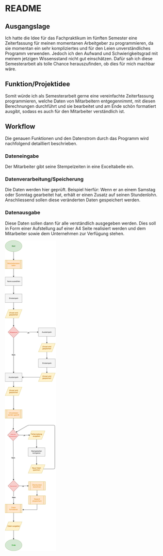 # README

## Ausgangslage
Ich hatte die Idee für das Fachpraktikum im fünften Semester eine Zeiterfassung für meinen momentanen Arbeitgeber zu programmieren, da sie momentan ein sehr kompliziertes und für den Leien unverständliches Programm verwenden. Jedoch ich den Aufwand und Schwierigkeitsgrad mit meinem jetzigen Wissensstand nicht gut einschätzen. Dafür sah ich diese Semesterarbeit als tolle Chance herauszufinden, ob dies für mich machbar wäre.

## Funktion/Projektidee
Somit würde ich als Semesterarbeit gerne eine vereinfachte Zeiterfassung programmieren, welche Daten von Mitarbeitern entgegennimmt, mit diesen Berechnungen durchführt und sie bearbeitet und am Ende schön formatiert ausgibt, sodass es auch für den Mitarbeiter verständlich ist.


## Workflow
Die genauen Funktionen und den Datenstrom durch das Programm wird nachfolgend detailliert beschrieben.

### Dateneingabe
Der Mitarbeiter gibt seine Stempelzeiten in eine Exceltabelle ein.

### Datenverarbeitung/Speicherung
Die Daten werden hier geprüft. Beispiel hierfür: Wenn er an einem Samstag oder Sonntag gearbeitet hat, erhält er einen Zusatz auf seinen Stundenlohn. Anschliessend sollen diese veränderten Daten gespeichert werden.

### Datenausgabe
Diese Daten sollen dann für alle verständlich ausgegeben werden. Dies soll in Form einer Aufstellung auf einer A4 Seite realisiert werden und dem Mitarbeiter sowie dem Unternehmen zur Verfügung stehen.

![Ablaufdiagramm](workflow_neu.jpg)